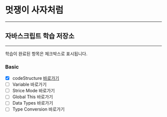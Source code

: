
# 멋쟁이 사자처럼
---
## 자바스크립트 학습 저장소
---

학습이 완료된 항목은 체크박스로 표시됩니다.

### Basic
- [x] codeStructure [바로가기](https://www.naver.com)
- [ ] Variable 바로가기
- [ ] Strice Mode 바로가기
- [ ] Global This 바로가기
- [ ] Data Types 바로가기
- [ ] Type Conversion 바로가기
